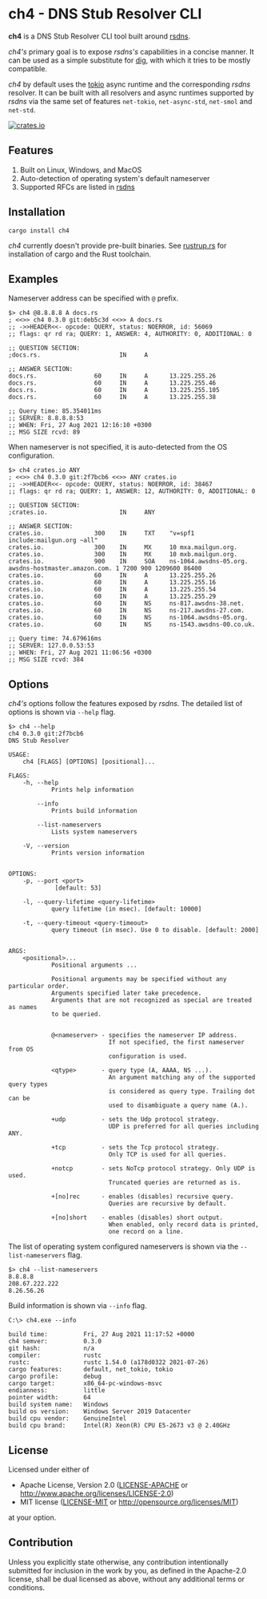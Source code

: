 # ch4 - DNS Stub Resolver CLI

**ch4** is a DNS Stub Resolver CLI tool built around [rsdns](https://github.com/r-bk/rsdns).

*ch4's* primary goal is to expose *rsdns's* capabilities in a concise manner.
It can be used as a simple substitute for [dig](https://en.wikipedia.org/wiki/Dig_(command)),
with which it tries to be mostly compatible.

*ch4* by default uses the [tokio](https://github.com/tokio-rs/tokio) async runtime and the
corresponding *rsdns* resolver. It can be built with all resolvers and async runtimes supported
by *rsdns* via the same set of features `net-tokio`, `net-async-std`, `net-smol` and `net-std`.

[![crates.io][crates-badge]][crates-url]

[crates-badge]: https://img.shields.io/crates/v/ch4.svg
[crates-url]: https://crates.io/crates/ch4

## Features

1. Built on Linux, Windows, and MacOS
2. Auto-detection of operating system's default nameserver
3. Supported RFCs are listed in [rsdns](https://github.com/r-bk/rsdns)


## Installation

```shell
cargo install ch4
```

*ch4* currently doesn't provide pre-built binaries.
See [rustrup.rs](https://rustup.rs) for installation of cargo and the Rust toolchain.


## Examples

Nameserver address can be specified with `@` prefix.

```shell
$> ch4 @8.8.8.8 A docs.rs
; <<>> ch4 0.3.0 git:deb5c3d <<>> A docs.rs
;; ->>HEADER<<- opcode: QUERY, status: NOERROR, id: 56069
;; flags: qr rd ra; QUERY: 1, ANSWER: 4, AUTHORITY: 0, ADDITIONAL: 0

;; QUESTION SECTION:
;docs.rs.                      IN     A

;; ANSWER SECTION:
docs.rs.                60     IN     A      13.225.255.26
docs.rs.                60     IN     A      13.225.255.46
docs.rs.                60     IN     A      13.225.255.105
docs.rs.                60     IN     A      13.225.255.38

;; Query time: 85.354011ms
;; SERVER: 8.8.8.8:53
;; WHEN: Fri, 27 Aug 2021 12:16:10 +0300
;; MSG SIZE rcvd: 89
```

When nameserver is not specified, it is auto-detected from the OS configuration.

```shell
$> ch4 crates.io ANY
; <<>> ch4 0.3.0 git:2f7bcb6 <<>> ANY crates.io
;; ->>HEADER<<- opcode: QUERY, status: NOERROR, id: 38467
;; flags: qr rd ra; QUERY: 1, ANSWER: 12, AUTHORITY: 0, ADDITIONAL: 0

;; QUESTION SECTION:
;crates.io.                    IN     ANY

;; ANSWER SECTION:
crates.io.              300    IN     TXT    "v=spf1 include:mailgun.org ~all"
crates.io.              300    IN     MX     10 mxa.mailgun.org.
crates.io.              300    IN     MX     10 mxb.mailgun.org.
crates.io.              900    IN     SOA    ns-1064.awsdns-05.org. awsdns-hostmaster.amazon.com. 1 7200 900 1209600 86400
crates.io.              60     IN     A      13.225.255.26
crates.io.              60     IN     A      13.225.255.16
crates.io.              60     IN     A      13.225.255.54
crates.io.              60     IN     A      13.225.255.29
crates.io.              60     IN     NS     ns-817.awsdns-38.net.
crates.io.              60     IN     NS     ns-217.awsdns-27.com.
crates.io.              60     IN     NS     ns-1064.awsdns-05.org.
crates.io.              60     IN     NS     ns-1543.awsdns-00.co.uk.

;; Query time: 74.679616ms
;; SERVER: 127.0.0.53:53
;; WHEN: Fri, 27 Aug 2021 11:06:56 +0300
;; MSG SIZE rcvd: 384
```


## Options

*ch4's* options follow the features exposed by *rsdns*.
The detailed list of options is shown via `--help` flag.

```shell
$> ch4 --help
ch4 0.3.0 git:2f7bcb6
DNS Stub Resolver

USAGE:
    ch4 [FLAGS] [OPTIONS] [positional]...

FLAGS:
    -h, --help
            Prints help information

        --info
            Prints build information

        --list-nameservers
            Lists system nameservers

    -V, --version
            Prints version information


OPTIONS:
    -p, --port <port>
             [default: 53]

    -l, --query-lifetime <query-lifetime>
            query lifetime (in msec). [default: 10000]

    -t, --query-timeout <query-timeout>
            query timeout (in msec). Use 0 to disable. [default: 2000]


ARGS:
    <positional>...
            Positional arguments ...

            Positional arguments may be specified without any particular order.
            Arguments specified later take precedence.
            Arguments that are not recognized as special are treated as names
            to be queried.


            @<nameserver> - specifies the nameserver IP address.
                            If not specified, the first nameserver from OS
                            configuration is used.

            <qtype>       - query type (A, AAAA, NS ...).
                            An argument matching any of the supported query types
                            is considered as query type. Trailing dot can be
                            used to disambiguate a query name (A.).

            +udp          - sets the Udp protocol strategy.
                            UDP is preferred for all queries including ANY.

            +tcp          - sets the Tcp protocol strategy.
                            Only TCP is used for all queries.

            +notcp        - sets NoTcp protocol strategy. Only UDP is used.
                            Truncated queries are returned as is.

            +[no]rec      - enables (disables) recursive query.
                            Queries are recursive by default.

            +[no]short    - enables (disables) short output.
                            When enabled, only record data is printed,
                            one record on a line.
```

The list of operating system configured nameservers is shown via the `--list-nameservers` flag.

```shell
$> ch4 --list-nameservers
8.8.8.8
208.67.222.222
8.26.56.26
```

Build information is shown via `--info` flag.

```shell
C:\> ch4.exe --info

build time:          Fri, 27 Aug 2021 11:17:52 +0000
ch4 semver:          0.3.0
git hash:            n/a
compiler:            rustc
rustc:               rustc 1.54.0 (a178d0322 2021-07-26)
cargo features:      default, net_tokio, tokio
cargo profile:       debug
cargo target:        x86_64-pc-windows-msvc
endianness:          little
pointer width:       64
build system name:   Windows
build os version:    Windows Server 2019 Datacenter
build cpu vendor:    GenuineIntel
build cpu brand:     Intel(R) Xeon(R) CPU E5-2673 v3 @ 2.40GHz
```


## License

Licensed under either of

* Apache License, Version 2.0
  ([LICENSE-APACHE](LICENSE-APACHE) or http://www.apache.org/licenses/LICENSE-2.0)
* MIT license
  ([LICENSE-MIT](LICENSE-MIT) or http://opensource.org/licenses/MIT)

at your option.


## Contribution

Unless you explicitly state otherwise, any contribution intentionally submitted
for inclusion in the work by you, as defined in the Apache-2.0 license, shall be
dual licensed as above, without any additional terms or conditions.

